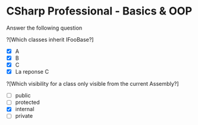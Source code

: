 # CSharp Professional - Basics & OOP

Answer the following question

?[Which classes inherit IFooBase​?]
-[X] A
-[X] B
-[x] C
-[X] La reponse C

?[Which visibility for a class only visible from the current Assembly​?]
-[ ] public
-[ ] protected
-[x] internal
-[ ] private